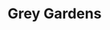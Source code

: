 ---
layout: productions
redirect_from:
  - /productions/2017_Grey_Gardens
title: Grey Gardens
year: 2017
image: 
image_credit: 
image_alt:
image_caption:
category: 
Theatre: Theatre Jacksonville
Venue: Little Theatre
cast:
 Gould: Michael Lipp
crew:
  Director: Michael Lipp
external_links:
---